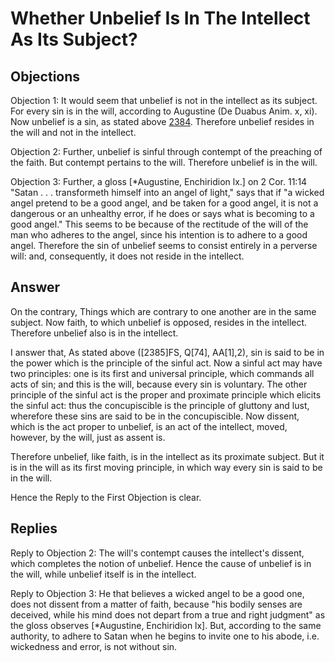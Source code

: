 # Whether Unbelief Is In The Intellect As Its Subject?

## Objections

Objection 1: It would seem that unbelief is not in the intellect as its subject. For every sin is in the will, according to Augustine (De Duabus Anim. x, xi). Now unbelief is a sin, as stated above [2384](A[1]). Therefore unbelief resides in the will and not in the intellect.

Objection 2: Further, unbelief is sinful through contempt of the preaching of the faith. But contempt pertains to the will. Therefore unbelief is in the will.

Objection 3: Further, a gloss [*Augustine, Enchiridion lx.] on 2 Cor. 11:14 "Satan . . . transformeth himself into an angel of light," says that if "a wicked angel pretend to be a good angel, and be taken for a good angel, it is not a dangerous or an unhealthy error, if he does or says what is becoming to a good angel." This seems to be because of the rectitude of the will of the man who adheres to the angel, since his intention is to adhere to a good angel. Therefore the sin of unbelief seems to consist entirely in a perverse will: and, consequently, it does not reside in the intellect.

## Answer

On the contrary, Things which are contrary to one another are in the same subject. Now faith, to which unbelief is opposed, resides in the intellect. Therefore unbelief also is in the intellect.

I answer that, As stated above ([2385]FS, Q[74], AA[1],2), sin is said to be in the power which is the principle of the sinful act. Now a sinful act may have two principles: one is its first and universal principle, which commands all acts of sin; and this is the will, because every sin is voluntary. The other principle of the sinful act is the proper and proximate principle which elicits the sinful act: thus the concupiscible is the principle of gluttony and lust, wherefore these sins are said to be in the concupiscible. Now dissent, which is the act proper to unbelief, is an act of the intellect, moved, however, by the will, just as assent is.

Therefore unbelief, like faith, is in the intellect as its proximate subject. But it is in the will as its first moving principle, in which way every sin is said to be in the will.

Hence the Reply to the First Objection is clear.

## Replies

Reply to Objection 2: The will's contempt causes the intellect's dissent, which completes the notion of unbelief. Hence the cause of unbelief is in the will, while unbelief itself is in the intellect.

Reply to Objection 3: He that believes a wicked angel to be a good one, does not dissent from a matter of faith, because "his bodily senses are deceived, while his mind does not depart from a true and right judgment" as the gloss observes [*Augustine, Enchiridion lx]. But, according to the same authority, to adhere to Satan when he begins to invite one to his abode, i.e. wickedness and error, is not without sin.